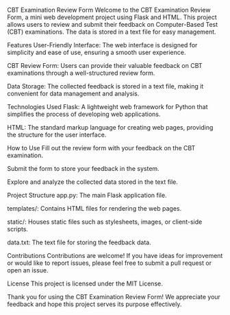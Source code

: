 CBT Examination Review Form
Welcome to the CBT Examination Review Form, a mini web development project using Flask and HTML. This project allows users to review and submit their feedback on Computer-Based Test (CBT) examinations. The data is stored in a text file for easy management.

Features
User-Friendly Interface: The web interface is designed for simplicity and ease of use, ensuring a smooth user experience.

CBT Review Form: Users can provide their valuable feedback on CBT examinations through a well-structured review form.

Data Storage: The collected feedback is stored in a text file, making it convenient for data management and analysis.

Technologies Used
Flask: A lightweight web framework for Python that simplifies the process of developing web applications.

HTML: The standard markup language for creating web pages, providing the structure for the user interface.

How to Use
Fill out the review form with your feedback on the CBT examination.

Submit the form to store your feedback in the system.

Explore and analyze the collected data stored in the text file.

Project Structure
app.py: The main Flask application file.

templates/: Contains HTML files for rendering the web pages.

static/: Houses static files such as stylesheets, images, or client-side scripts.

data.txt: The text file for storing the feedback data.

Contributions
Contributions are welcome! If you have ideas for improvement or would like to report issues, please feel free to submit a pull request or open an issue.

License
This project is licensed under the MIT License.

Thank you for using the CBT Examination Review Form! We appreciate your feedback and hope this project serves its purpose effectively.
